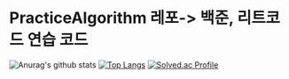 # PracticeAlgorithm 레포-> 백준, 리트코드 연습 코드
![Anurag's github stats](https://github-readme-stats.vercel.app/api?username=alinghi&show_icons=true&theme=radical)
[![Top Langs](https://github-readme-stats.vercel.app/api/top-langs/?username=alinghi&layout=compact)](https://github.com/anuraghazra/github-readme-stats)
[![Solved.ac Profile](http://mazassumnida.wtf/api/v2/generate_badge?boj=alinghi)](https://solved.ac/alinghi) <!-- Thx to SkyLightQP -->
